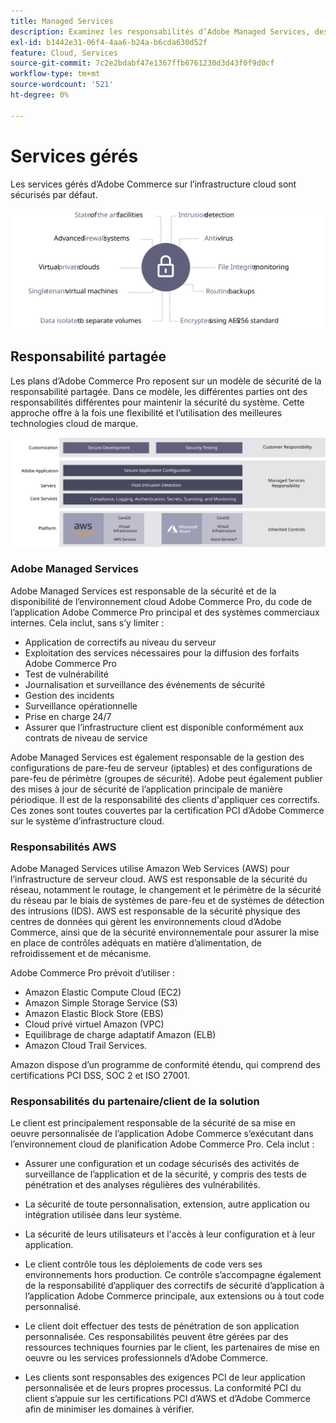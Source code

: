 ```yaml
---
title: Managed Services
description: Examinez les responsabilités d’Adobe Managed Services, des clients et des fournisseurs de services cloud pour votre Adobe Commerce concernant la mise en oeuvre de l’infrastructure cloud.
exl-id: b1442e31-06f4-4aa6-b24a-b6cda630d52f
feature: Cloud, Services
source-git-commit: 7c2e2bdabf47e1367ffb6761230d3d43f0f9d0cf
workflow-type: tm+mt
source-wordcount: '521'
ht-degree: 0%

---
```


# Services gérés

Les services gérés d’Adobe Commerce sur l’infrastructure cloud sont sécurisés par défaut.

![Diagramme présentant les services gérés Adobe Commerce](../../../assets/playbooks/managed-services.svg)

## Responsabilité partagée

Les plans d’Adobe Commerce Pro reposent sur un modèle de sécurité de la responsabilité partagée. Dans ce modèle, les différentes parties ont des responsabilités différentes pour maintenir la sécurité du système. Cette approche offre à la fois une flexibilité et l’utilisation des meilleures technologies cloud de marque.

![Diagramme présentant le modèle de responsabilité partagée Adobe Commerce](../../../assets/playbooks/shared-responsibility.svg)

### Adobe Managed Services

Adobe Managed Services est responsable de la sécurité et de la disponibilité de l’environnement cloud Adobe Commerce Pro, du code de l’application Adobe Commerce Pro principal et des systèmes commerciaux internes. Cela inclut, sans s’y limiter :

- Application de correctifs au niveau du serveur
- Exploitation des services nécessaires pour la diffusion des forfaits Adobe Commerce Pro
- Test de vulnérabilité
- Journalisation et surveillance des événements de sécurité
- Gestion des incidents
- Surveillance opérationnelle
- Prise en charge 24/7
- Assurer que l’infrastructure client est disponible conformément aux contrats de niveau de service

Adobe Managed Services est également responsable de la gestion des configurations de pare-feu de serveur (iptables) et des configurations de pare-feu de périmètre (groupes de sécurité). Adobe peut également publier des mises à jour de sécurité de l’application principale de manière périodique. Il est de la responsabilité des clients d&#39;appliquer ces correctifs. Ces zones sont toutes couvertes par la certification PCI d’Adobe Commerce sur le système d’infrastructure cloud.

### Responsabilités AWS

Adobe Managed Services utilise Amazon Web Services (AWS) pour l’infrastructure de serveur cloud. AWS est responsable de la sécurité du réseau, notamment le routage, le changement et le périmètre de la sécurité du réseau par le biais de systèmes de pare-feu et de systèmes de détection des intrusions (IDS). AWS est responsable de la sécurité physique des centres de données qui gèrent les environnements cloud d’Adobe Commerce, ainsi que de la sécurité environnementale pour assurer la mise en place de contrôles adéquats en matière d’alimentation, de refroidissement et de mécanisme.

Adobe Commerce Pro prévoit d’utiliser :

- Amazon Elastic Compute Cloud (EC2)
- Amazon Simple Storage Service (S3)
- Amazon Elastic Block Store (EBS)
- Cloud privé virtuel Amazon (VPC)
- Equilibrage de charge adaptatif Amazon (ELB)
- Amazon Cloud Trail Services.

Amazon dispose d’un programme de conformité étendu, qui comprend des certifications PCI DSS, SOC 2 et ISO 27001.

### Responsabilités du partenaire/client de la solution

Le client est principalement responsable de la sécurité de sa mise en oeuvre personnalisée de l’application Adobe Commerce s’exécutant dans l’environnement cloud de planification Adobe Commerce Pro. Cela inclut :

- Assurer une configuration et un codage sécurisés des activités de surveillance de l’application et de la sécurité, y compris des tests de pénétration et des analyses régulières des vulnérabilités.

- La sécurité de toute personnalisation, extension, autre application ou intégration utilisée dans leur système.

- La sécurité de leurs utilisateurs et l&#39;accès à leur configuration et à leur application.

- Le client contrôle tous les déploiements de code vers ses environnements hors production. Ce contrôle s’accompagne également de la responsabilité d’appliquer des correctifs de sécurité d’application à l’application Adobe Commerce principale, aux extensions ou à tout code personnalisé.

- Le client doit effectuer des tests de pénétration de son application personnalisée. Ces responsabilités peuvent être gérées par des ressources techniques fournies par le client, les partenaires de mise en oeuvre ou les services professionnels d’Adobe Commerce.

- Les clients sont responsables des exigences PCI de leur application personnalisée et de leurs propres processus. La conformité PCI du client s’appuie sur les certifications PCI d’AWS et d’Adobe Commerce afin de minimiser les domaines à vérifier.
